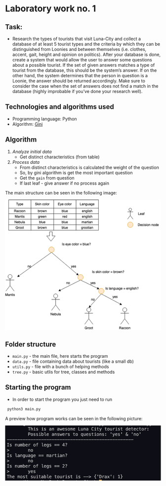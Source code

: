 # Laboratory work no. 1

## Task:
- Research the types of tourists that visit Luna-City and collect a database of at least 5 tourist types and the criteria by which they can be distinguished from Loonies and between themselves (i.e. clothes, accent, gait, height and opinion on politics). After your database is done, create a system that would allow the user to answer some questions about a possible tourist. If the set of given answers matches a type of tourist from the database, this should be the system’s answer. If on the other hand, the system determines that the person in question is a Loonie, the answer should be returned accordingly. Make sure to consider the case when the set of answers does not find a match in the database (highly improbable if you’ve done your research well).

## Technologies and algorithms used

- Programming language: Python
- Algorithm: [Gini](https://medium.com/analytics-steps/understanding-the-gini-index-and-information-gain-in-decision-trees-ab4720518ba8)
 
## Algorithm
1. *Analyze initial data* 
   - Get distinct characteristics (from table)
2. *Process data*
   - From distinct characteristics is calculated the weight of the question
   - So, by gini algorithm is get the most important question
   - Get the `gain` from question
   - If last leaf - give answer if no process again

The main structure can be seen in the following image: 

![Algorithm](img/arch.png)

## Folder structure
-  `main.py` - the main file, here starts the program
-  `data.py` - file containing data about tourists (like a small db)
-  `utils.py` - file with a bunch of helping methods
-  `tree.py` - basic utlis for tree, classes and methods


## Starting the program

- In order to start the program you just need to run 
```sh
 python3 main.py
```
A preview how program works can be seen in the following picture: 

![Program](img/program.jpeg)
